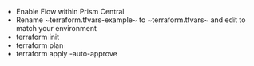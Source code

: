 - Enable Flow within Prism Central
- Rename ~terraform.tfvars-example~ to ~terraform.tfvars~ and edit to match your environment
- terraform init
- terraform plan
- terraform apply -auto-approve
